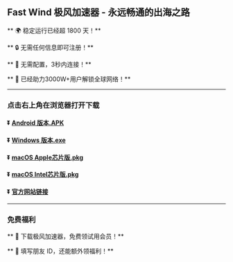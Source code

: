 ## Fast Wind 极风加速器 - 永远畅通的出海之路

** :earth_africa: 稳定运行已经超 1800 天！**

** :lock: 无需任何信息即可注册！**

** :rocket: 无需配置，3秒内连接！**

** :man: 已经助力3000W+用户解锁全球网络！**

----
### 点击右上角在浏览器打开下载
#### :arrow_double_down: [Android 版本.APK](https://app.jfeng.net/download/android/wind-1.1.2-release.apk)
#### :arrow_double_down: [Windows 版本.exe](https://app.jfeng.net/download/windows/FastWindSetup-x86-1.4.0.zip)
#### :arrow_double_down: [macOS Apple芯片版.pkg](https://app.jfeng.net/download/macos/fastwind-1.4.0-arm64.pkg)
#### :arrow_double_down: [macOS Intel芯片版.pkg](https://app.jfeng.net/download/macos/fastwind-1.4.0.pkg)

#### :arrow_double_down: [官方网站链接](https://jfeng.net)
----
### 免费福利
** :gift: 下载极风加速器，免费领试用会员！**

** :gift: 填写朋友 ID，还能额外领福利！**
